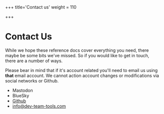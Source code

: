 +++
title='Contact us'
weight = 110

+++
# Contact Us

While we hope these reference docs cover everything you need, there maybe be some bits we've missed. So if you would like to get in touch, there are a number of ways.

Please bear in mind that if it's account related you'll need to email us using **that** email account. We cannot action account changes or modifications via social networks or Github.

- Mastodon
- BlueSky
- [Github](https://github.com/dev-team-tools/)
- info@dev-team-tools.com
